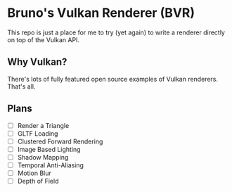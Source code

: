 # Bruno's Vulkan Renderer (BVR)

This repo is just a place for me to try (yet again) to write a renderer directly on top of the Vulkan API.

## Why Vulkan?

There's lots of fully featured open source examples of Vulkan renderers. That's all.

## Plans

-[ ] Render a Triangle
-[ ] GLTF Loading
-[ ] Clustered Forward Rendering
-[ ] Image Based Lighting
-[ ] Shadow Mapping
-[ ] Temporal Anti-Aliasing
-[ ] Motion Blur
-[ ] Depth of Field
